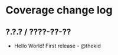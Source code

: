 Coverage change log
===================

## ?.?.? / ????-??-??

* Hello World! First release - @thekid